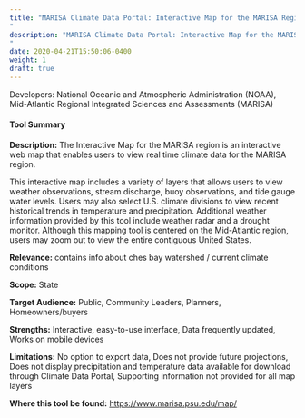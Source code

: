 ```yaml
---
title: "MARISA Climate Data Portal: Interactive Map for the MARISA Region
"
description: "MARISA Climate Data Portal: Interactive Map for the MARISA Region
"
date: 2020-04-21T15:50:06-0400
weight: 1
draft: true
---
```

Developers: National Oceanic and Atmospheric Administration (NOAA), Mid-Atlantic Regional Integrated Sciences and Assessments (MARISA)

#### Tool Summary
**Description:** The Interactive Map for the MARISA region is an interactive web map that enables users to view real time climate data for the MARISA region.

This interactive map includes a variety of layers that allows users to view weather observations, stream discharge, buoy observations, and tide gauge water levels. Users may also select U.S. climate divisions to view recent historical trends in temperature and precipitation. Additional weather information provided by this tool include weather radar and a drought monitor. Although this mapping tool is centered on the Mid-Atlantic region, users may zoom out to view the entire contiguous United States.

**Relevance:** contains info about ches bay watershed / current climate conditions

**Scope:** State

**Target Audience:** Public, Community Leaders, Planners, Homeowners/buyers

**Strengths:** Interactive, easy-to-use interface, Data frequently updated, Works on mobile devices

**Limitations:** No option to export data, Does not provide future projections, Does not display precipitation and temperature data available for download through Climate Data Portal, Supporting information not provided for all map layers

**Where this tool be found:** https://www.marisa.psu.edu/map/
